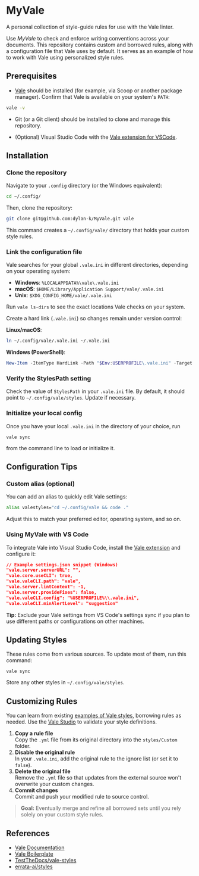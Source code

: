 



MyVale
================================================================================

A personal collection of style-guide rules for use with the Vale linter.

Use *MyVale* to check and enforce writing conventions across your documents. This repository contains custom and borrowed rules, along with a configuration file that Vale uses by default. It serves as an example of how to work with Vale using personalized style rules.


Prerequisites
--------------------------------------------------------------------------------

  - [Vale](https://vale.sh/docs/install) should be installed (for example, via Scoop or another package manager). Confirm that Vale is available on your system's `PATH`:

  ```bash
  vale -v
  ```

  - Git (or a Git client) should be installed to clone and manage this repository.

  - (Optional) Visual Studio Code with the [Vale extension for VSCode](https://marketplace.visualstudio.com/items?itemName=ChrisChinchilla.vale-vscode).


Installation
--------------------------------------------------------------------------------

### Clone the repository

Navigate to your `.config` directory (or the Windows equivalent):

```bash
cd ~/.config/
```

Then, clone the repository:

```bash
git clone git@github.com:dylan-k/MyVale.git vale
```

This command creates a `~/.config/vale/` directory that holds your custom style rules.

### Link the configuration file

Vale searches for your global `.vale.ini` in different directories, depending on your operating system:

  - **Windows**: `%LOCALAPPDATA%\vale\.vale.ini`
  - **macOS**: `$HOME/Library/Application Support/vale/.vale.ini`
  - **Unix**: `$XDG_CONFIG_HOME/vale/.vale.ini`

Run `vale ls-dirs` to see the exact locations Vale checks on your system.

Create a hard link (`.vale.ini`) so changes remain under version control:

**Linux/macOS**:

```bash
ln ~/.config/vale/.vale.ini ~/.vale.ini
```

**Windows (PowerShell)**:

```powershell
New-Item -ItemType HardLink -Path "$Env:USERPROFILE\.vale.ini" -Target "$Env:USERPROFILE\.config\vale\.vale.ini"
```

### Verify the StylesPath setting

Check the value of `StylesPath` in your `.vale.ini` file. By default, it should point to `~/.config/vale/styles`. Update if necessary.

### Initialize your local config

Once you have your local `.vale.ini` in the directory of your choice, run

```
vale sync
```

from the command line to load or initialize it.


Configuration Tips
--------------------------------------------------------------------------------

### Custom alias (optional)

You can add an alias to quickly edit Vale settings:

```bash
alias valestyles="cd ~/.config/vale && code ."
```

Adjust this  to match your preferred editor, operating system, and so on.

### Using MyVale with VS Code

To integrate Vale into Visual Studio Code, install the [Vale extension](https://marketplace.visualstudio.com/items?itemName=errata-ai.vale-server) and configure it:

```json
// Example settings.json snippet (Windows)
"vale.server.serverURL": "",
"vale.core.useCLI": true,
"vale.valeCLI.path": "vale",
"vale.server.lintContext": -1,
"vale.server.provideFixes": false,
"vale.valeCLI.config": "%USERPROFILE%\\.vale.ini",
"vale.valeCLI.minAlertLevel": "suggestion"
```

**Tip:** Exclude your Vale settings from VS Code's settings sync if you plan to use different paths or configurations on other machines.


Updating Styles
--------------------------------------------------------------------------------

These rules come from various sources. To update most of them, run this command:

```
vale sync
```

Store any other styles in `~/.config/vale/styles`.


Customizing Rules
--------------------------------------------------------------------------------

You can learn from existing [examples of Vale styles](https://vale.sh/explorer), borrowing rules as needed. Use the [Vale Studio](https://studio.vale.sh/) to validate your style definitions.

1. **Copy a rule file**\
   Copy the `.yml` file from its original directory into the `styles/Custom` folder.
2. **Disable the original rule**\
   In your `.vale.ini`, add the original rule to the ignore list (or set it to `false`).
3. **Delete the original file**\
   Remove the `.yml` file so that updates from the external source won't overwrite your custom changes.
4. **Commit changes**\
   Commit and push your modified rule to source control.

> **Goal:** Eventually merge and refine all borrowed sets until you rely solely on your custom style rules.


References
--------------------------------------------------------------------------------

  - [Vale Documentation](https://vale.sh/docs)
  - [Vale Boilerplate](https://github.com/errata-ai/vale-boilerplate)
  - [TestTheDocs/vale-styles](https://github.com/testthedocs/vale-styles)
  - [errata-ai/styles](https://github.com/errata-ai/styles)
